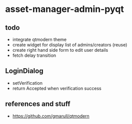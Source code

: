 # asset-manager-admin-pyqt

## todo
- integrate qtmodern theme
- create widget for display list of admins/creators (reuse)
- create right hand side form to edit user details
- fetch delay transition

## LoginDialog
- setVerification
- return Accepted when verification success 

## references and stuff
- https://github.com/gmarull/qtmodern